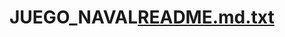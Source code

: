 # JUEGO_NAVAL[README.md.txt](https://github.com/YCuahutle/JUEGO_NAVAL/files/10181351/README.md.txt)
